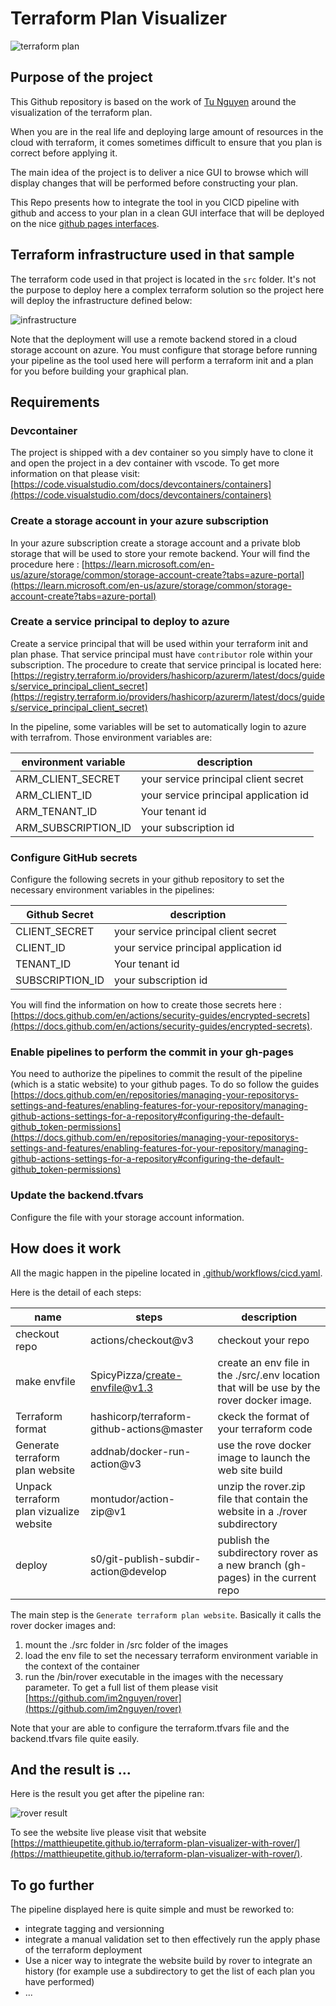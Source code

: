 # Terraform Plan Visualizer

![terraform plan](./docs/assets/terraform-plan-feature.png)

## Purpose of the project

This Github repository is based on the work of [Tu Nguyen](https://github.com/im2nguyen) around the visualization of the terraform plan. 

When you are in the real life and deploying large amount of resources in the cloud with terraform, it comes sometimes difficult to ensure that you plan is correct before applying it. 

The main idea of the project is to deliver a nice GUI to browse which will display changes that will be performed before constructing your plan.

This Repo presents how to integrate the tool in you CICD pipeline with github and access to your plan in a clean GUI interface that will be deployed on the nice [github pages interfaces](https://pages.github.com/).



## Terraform infrastructure used in that sample

The terraform code used in that project is located in the ```src``` folder. It's not the purpose to deploy here a complex terraform solution so the project here will deploy the infrastructure defined below:

![infrastructure](./docs/assets/infrastructure.png)


Note that the deployment will use a remote backend stored in a cloud storage account on azure. You must configure that storage before running your pipeline as the tool used here will perform a terraform init and a plan for you before building your graphical plan.

## Requirements

### Devcontainer

The project is shipped with a dev container so you simply have to clone it and open the project in a dev container with vscode. To get more information on that please visit: [https://code.visualstudio.com/docs/devcontainers/containers](https://code.visualstudio.com/docs/devcontainers/containers)

### Create a storage account in your azure subscription

In your azure subscription create a storage account and a private blob storage that will be used to store your remote backend. Your will find the procedure here : [https://learn.microsoft.com/en-us/azure/storage/common/storage-account-create?tabs=azure-portal](https://learn.microsoft.com/en-us/azure/storage/common/storage-account-create?tabs=azure-portal)

### Create a service principal to deploy to azure

Create a service principal that will be used within your terraform init and plan phase. That service principal must have ```contributor``` role within your subscription.
The procedure to create that service principal is located here: [https://registry.terraform.io/providers/hashicorp/azurerm/latest/docs/guides/service_principal_client_secret](https://registry.terraform.io/providers/hashicorp/azurerm/latest/docs/guides/service_principal_client_secret)

In the pipeline, some variables will be set to automatically login to azure with terrafrom. Those environment variables are:

| environment variable | description                           |
| -------------------- | ------------------------------------- |
| ARM_CLIENT_SECRET    | your service principal client secret  |
| ARM_CLIENT_ID        | your service principal application id |
| ARM_TENANT_ID        | Your tenant id                        |
| ARM_SUBSCRIPTION_ID  | your subscription id                  |

### Configure GitHub secrets

Configure the following secrets in your github repository to set the necessary environment variables in the pipelines:

| Github Secret   | description                           |
| --------------- | ------------------------------------- |
| CLIENT_SECRET   | your service principal client secret  |
| CLIENT_ID       | your service principal application id |
| TENANT_ID       | Your tenant id                        |
| SUBSCRIPTION_ID | your subscription id                  |

You will find the information on how to create those secrets here : [https://docs.github.com/en/actions/security-guides/encrypted-secrets](https://docs.github.com/en/actions/security-guides/encrypted-secrets).


### Enable pipelines to perform the commit in your gh-pages

You need to authorize the pipelines to commit the result of the pipeline (which is a static website) to your github pages. To do so follow the guides [https://docs.github.com/en/repositories/managing-your-repositorys-settings-and-features/enabling-features-for-your-repository/managing-github-actions-settings-for-a-repository#configuring-the-default-github_token-permissions](https://docs.github.com/en/repositories/managing-your-repositorys-settings-and-features/enabling-features-for-your-repository/managing-github-actions-settings-for-a-repository#configuring-the-default-github_token-permissions)


### Update the backend.tfvars

Configure the file with your storage account information.

## How does it work

All the magic happen in the pipeline located in [.github/workflows/cicd.yaml](.github/workflows/cicd.yaml).

Here is the detail of each steps:

| name                                    | steps                                     | description                                                                               |
|-------------------------------------|---------------------------------------|---------------------------------------------------------------------------------------|
| checkout repo                           | actions/checkout@v3                       | checkout your repo                                                                        |
| make envfile                            | SpicyPizza/create-envfile@v1.3            | create an env file in the ./src/.env location that will be use by the rover docker image. |
| Terraform format                        | hashicorp/terraform-github-actions@master | ckeck the format of your terraform code                                                   |
| Generate terraform plan website         | addnab/docker-run-action@v3               | use the rove docker image to launch the web site build                                    |
| Unpack terraform plan vizualize website | montudor/action-zip@v1                    | unzip the rover.zip file that contain the website in a ./rover subdirectory               |
| deploy                                  | s0/git-publish-subdir-action@develop      | publish the subdirectory rover as a new branch (gh-pages) in the current repo             |

The main step is the ```Generate terraform plan website```. Basically it calls the rover docker images and:

1. mount the ./src folder in /src folder of the images
2. load the env file to set the necessary terraform environment variable in the context of the container
3. run the /bin/rover executable in the images with the necessary parameter. To get a full list of them please visit [https://github.com/im2nguyen/rover](https://github.com/im2nguyen/rover)

Note that your are able to configure the terraform.tfvars file and the backend.tfvars file quite easily.

## And the result is ...

Here is the result you get after the pipeline ran:

![rover result](./docs/assets/rover-display-result.png)

To see the website live please visit that website [https://matthieupetite.github.io/terraform-plan-visualizer-with-rover/](https://matthieupetite.github.io/terraform-plan-visualizer-with-rover/).

## To go further

The pipeline displayed here is quite simple and must be reworked to:

- integrate tagging and versionning
- integrate a manual validation set to then effectively run the apply phase of the terraform deployment
- Use a nicer way to integrate the website build by rover to integrate an history (for example use a subdirectory to get the list of each plan you have performed)
- ...

